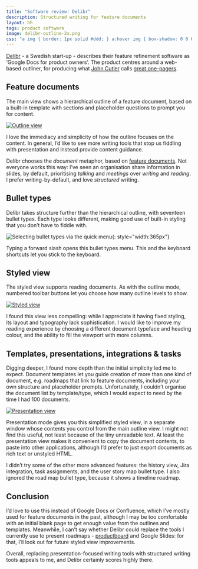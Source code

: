 ```yaml
---
title: "Software review: Delibr"
description: Structured writing for feature documents
layout: hh
tags: product software
image: delibr-outline-2x.png
css: "a img { border: 1px solid #ddd; } a:hover img { box-shadow: 0 0 6px 2px #428bca; }"
---
```


[Delibr](https://www.delibr.com/) - a Swedish start-up - describes their feature refinement software as ‘Google Docs for product owners’.
The product centres around a web-based outliner, for producing what 
[John Cutler](https://twitter.com/johncutlefish) calls 
[great one-pagers](https://medium.com/@johnpcutler/great-one-pagers-592ebbaf80ec).

## Feature documents

The main view shows a hierarchical outline of a feature document, based on a built-in template with sections and placeholder questions to prompt you for content.

[ ![Outline view](delibr-2020/outline.webp) ](delibr-2020/outline.webp)

I love the immediacy and simplicity of how the outline focuses on the content.
In general, I’d like to see more writing tools that stop us fiddling with presentation and instead provide content guidance.

Delibr chooses the _document_ metaphor, based on 
[feature documents](https://blog.delibr.com/the-dethroning-of-the-prd-by-agile-feature-documents/).
Not everyone works this way: I’ve seen an organisation share information in slides, by default, prioritising _talking_ and _meetings_ over _writing_ and _reading_.
I prefer writing-by-default, and love _structured_ writing.

## Bullet types

Delibr takes structure further than the hierarchical outline, with seventeen bullet types.
Each type looks different, making good use of built-in styling that you don’t have to fiddle with.

![Selecting bullet types via the quick menu](delibr-2020/bullet-types.webp){: style="width:365px"}

Typing a forward slash opens this bullet types menu.
This and the keyboard shortcuts let you stick to the keyboard.

## Styled view

The styled view supports reading documents.
As with the outline mode, numbered toolbar buttons let you choose how many outline levels to show.

[ ![Styled view](delibr-2020/styled.webp) ](delibr-2020/styled.webp)

I found this view less compelling: while I appreciate it having fixed styling, its layout and typography lack sophistication.
I would like to improve my reading experience by choosing a different document typeface and heading colour, and the ability to fill the viewport with more columns.

## Templates, presentations, integrations & tasks

Digging deeper, I found more depth than the initial simplicity led me to expect.
Document templates let you guide creation of more than one kind of document, e.g. roadmaps that link to feature documents, including your own structure and placeholder prompts.
Unfortunately, I couldn’t organise the document list by template/type, which I would expect to need by the time I had 100 documents.

[ ![Presentation view](delibr-2020/presentation.webp) ](delibr-2020/presentation.webp)

Presentation mode gives you this simplified styled view, in a separate window whose contents you control from the main outline view.
I might not find this useful, not least because of the tiny unreadable text.
At least the presentation view makes it convenient to copy the document contents, to paste into other applications, although I’d prefer to just export documents as rich text or unstyled HTML.

I didn’t try some of the other more advanced features: the history view, Jira integration, task assignments, and the user story map bullet type.
I also ignored the road map bullet type, because it shows a timeline roadmap.

## Conclusion

I’d love to use this instead of Google Docs or Confluence, which I’ve mostly used for feature documents in the past, although I may be too comfortable with an initial blank page to get enough value from the outlines and templates.
Meanwhile, I can’t say whether Delibr could replace the tools I currently use to present roadmaps - 
[productboard](productboard-roadmaps-review) and Google Slides:
for that, I’ll look out for future styled view improvements.

Overall, replacing presentation-focused writing tools with structured writing tools appeals to me, and Delibr certainly scores highly there.
